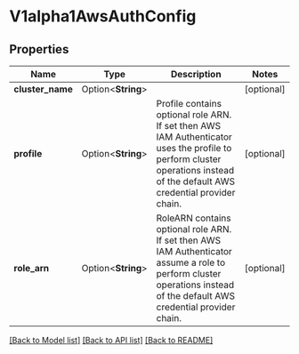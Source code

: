 # V1alpha1AwsAuthConfig

## Properties

Name | Type | Description | Notes
------------ | ------------- | ------------- | -------------
**cluster_name** | Option<**String**> |  | [optional]
**profile** | Option<**String**> | Profile contains optional role ARN. If set then AWS IAM Authenticator uses the profile to perform cluster operations instead of the default AWS credential provider chain. | [optional]
**role_arn** | Option<**String**> | RoleARN contains optional role ARN. If set then AWS IAM Authenticator assume a role to perform cluster operations instead of the default AWS credential provider chain. | [optional]

[[Back to Model list]](../README.md#documentation-for-models) [[Back to API list]](../README.md#documentation-for-api-endpoints) [[Back to README]](../README.md)


